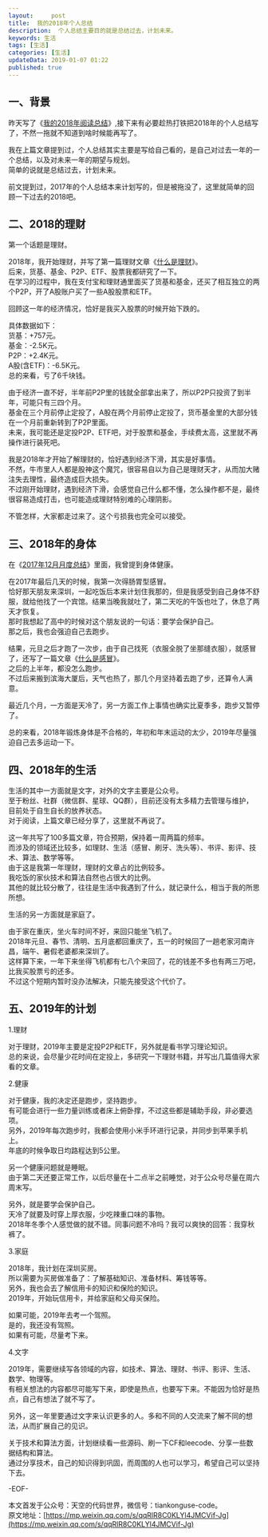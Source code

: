 ```yaml
---   
layout:     post  
title:  我的2018年个人总结 
description:  个人总结主要目的就是总结过去，计划未来。  
keywords: 生活  
tags: [生活]    
categories: [生活]  
updateData: 2019-01-07 01:22  
published: true   
---  
```



## 一、背景  


昨天写了《[我的2018年阅读总结](https://mp.weixin.qq.com/s/5hMlfb3VCZmQJqDcr9thiw)》,接下来有必要趁热打铁把2018年的个人总结写了，不然一拖就不知道到啥时候能再写了。  


我在上篇文章提到过，个人总结其实主要是写给自己看的，是自己对过去一年的一个总结，以及对未来一年的期望与规划。  
简单的说就是总结过去，计划未来。  


前文提到过，2017年的个人总结本来计划写的，但是被拖没了，这里就简单的回顾一下过去的2018吧。  


## 二、2018的理财

第一个话题是理财。  


2018年，我开始理财，并写了第一篇理财文章《[什么是理财](https://mp.weixin.qq.com/s/jghH-D6CC_mGEFkkNnvC3A)》。  
后来，货基、基金、P2P、ETF、股票我都研究了一下。  
在学习的过程中，我在支付宝和理财通里面买了货基和基金，还买了相互独立的两个P2P，开了A股账户买了一些A股股票和ETF。  


回顾这一年的经济情况，恰好是我买入股票的时候开始下跌的。  


具体数据如下：  
货基：+757元。  
基金：-2.5K元。  
P2P：+2.4K元。  
A股(含ETF)：-6.5K元。  
总的来看，亏了6千块钱。  


由于经济一直不好，半年前P2P里的钱就全部拿出来了，所以P2P只投资了到半年，可能只有三四个月。  
基金在三个月前停止定投了，A股在两个月前停止定投了，货币基金里的大部分钱在一个月前重新转到了P2P里面。  
未来，我可能还是定投P2P、ETF吧，对于股票和基金，手续费太高，这里就不再操作进行装死吧。  


我是2018年才开始了解理财的，恰好遇到经济下滑，其实是好事情。  
不然，牛市里人人都是股神这个魔咒，很容易自以为自己是理财天才，从而加大赌注失去理性，最终造成巨大损失。  
不过刚开始理财，遇到经济下滑，会感觉自己什么都不懂，怎么操作都不是，最终很容易造成打击，也可能造成理财特别难的心理阴影。  


不管怎样，大家都走过来了。这个亏损我也完全可以接受。  


## 三、2018年的身体  


在《[2017年12月月度总结](https://mp.weixin.qq.com/s/ns5zGkf00DwY7B327KiL9g)》里面，我曾提到身体健康。  


在2017年最后几天的时候，我第一次得肠胃型感冒。  
恰好那天朋友来深圳，一起吃饭后本来计划住我那的，但是我感受到自己身体不舒服，就给他找了一个宾馆。结果当晚我就吐了，第二天吃的午饭也吐了，休息了两天才恢复。  
那时我想起了高中的时候对这个朋友说的一句话：要学会保护自己。  
那之后，我也会强迫自己去跑步。  


结果，元旦之后才跑了一次步，由于自己找死（衣服全脱了坐那缝衣服），就感冒了，还写了一篇文章《[什么是感冒](https://mp.weixin.qq.com/s/IkLThwn90MdaGX0blRUtkg)》。  
之后的上半年，都没怎么跑步。  
不过后来搬到滨海大厦后，天气也热了，那几个月坚持着去跑了步，还算令人满意。  


最近几个月，一方面是天冷了，另一方面工作上事情也确实比夏季多，跑步又暂停了。  


总的来看，2018年锻炼身体是不合格的，年初和年末运动的太少，2019年尽量强迫自己去多运动一下。  


## 四、2018年的生活  


生活的其中一方面就是文字，对外的文字主要是公众号。  
至于粉丝、社群（微信群、星球、QQ群），目前还没有太多精力去管理与维护，目前处于自生自长的放养状态。  
对于阅读，上篇文章已经分享了，这里就不再说了。  


这一年共写了100多篇文章，符合预期，保持着一周两篇的频率。  
而涉及的领域还比较多，如理财、生活（感冒、刷牙、洗头等）、书评、影评、技术、算法、数学等等。  
由于这是我第一年理财，理财的文章占的比例较多。  
我吃饭的家伙技术和算法自然也占很大的比例。  
其他的就比较分散了，往往是生活中我遇到了什么，就记录什么，相当于我的所思所想。  


生活的另一方面就是家庭了。  


由于家在重庆，坐火车时间不好，来回只能坐飞机了。  
2018年元旦、春节、清明、五月底都回重庆了，五一的时候回了一趟老家河南许昌，端午、暑假老婆都来深圳了。  
这样算下来，一年下来坐得飞机都有七八个来回了，花的钱差不多也有两三万吧，比我买股票亏的还多。  
不过这个短期内暂时没办法解决，只能先接受这个代价了。  


## 五、2019年的计划  


1.理财  

对于理财，2019年主要是定投P2P和ETF，另外就是看书学习理论知识。  
总的来说，会尽量少花时间在定投上，多研究一下理财书籍，并写出几篇值得大家看的文章。  


2.健康  


对于健康，我的决定还是跑步，坚持跑步。  
有可能会进行一些力量训练或者床上俯卧撑，不过这些都是辅助手段，非必要选项。  
另外，2019年每次跑步时，我都会使用小米手环进行记录，并同步到苹果手机上。  
年底的时候争取日均路程达到5公里。  


另一个健康问题就是睡眠。  
由于第二天还要正常工作，以后尽量在十二点半之前睡觉，对于公众号尽量在周六周末写。  


另外，就是要学会保护自己。  
天冷了就要及时穿上厚衣服，少吃辣重口味的事物。  
2018年冬季个人感觉做的就不错。同事问题不冷吗？我可以爽快的回答：我穿秋裤了。  


3.家庭  


2018年，我计划在深圳买房。  
所以需要为买房做准备了：了解基础知识、准备材料、筹钱等等。  
另外，我也会去了解信用卡的知识和保险的知识。  
2019年，开始玩信用卡，并给家庭和父母买保险。  


如果可能，2019年去考一个驾照。  
是的，我还没有驾照。  
如果有可能，尽量考下来。  


4.文字  


2019年，需要继续写各领域的内容，如技术、算法、理财、书评、影评、生活、数学、物理等。  
有相关想法的内容都尽可能写下来，即使是热点，也要写下来。不能因为恰好是热点，自己有想法了就不写了。  


另外，这一年里要通过文字来认识更多的人。多和不同的人交流来了解不同的想法，从而扩展自己的见识。  


关于技术和算法方面，计划继续看一些源码、刷一下CF和leecode、分享一些数据结构和算法。  
通过分享技术，自己的知识得到巩固，而周围的人也可以学习，希望自己可以坚持下去。  



-EOF-  


本文首发于公众号：天空的代码世界，微信号：tiankonguse-code。  
原文地址：[https://mp.weixin.qq.com/s/qqRlR8C0KLYl4JMCVif-Jg](https://mp.weixin.qq.com/s/qqRlR8C0KLYl4JMCVif-Jg)  


